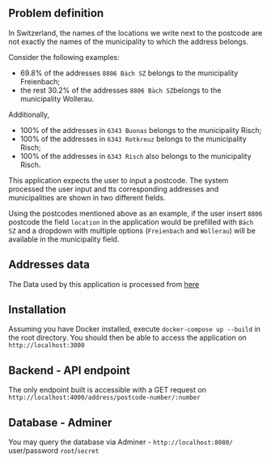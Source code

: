 ## Problem definition

In Switzerland, the names of the locations we write next to the postcode are not exactly the names of the municipality to which the address belongs.

Consider the following examples:

- 69.8% of the addresses `8806 Bäch SZ` belongs to the municipality Freienbach;
- the rest 30.2% of the addresses `8806 Bäch SZ`belongs to the municipality Wollerau.

Additionally,

- 100% of the addresses in `6343 Buonas` belongs to the municipality Risch;
- 100% of the addresses in `6343 Rotkreuz` belongs to the municipality Risch;
- 100% of the addresses in `6343 Risch` also belongs to the municipality Risch.

This application expects the user to input a postcode. The system processed the user input and tts corresponding addresses and municipalities are shown in two different fields.

Using the postcodes mentioned above as an example, if the user insert `8806` postcode the field `location` in the application would be prefilled with `Bäch SZ` and a dropdown with multiple options (`Freienbach` and `Wollerau`) will be available in the municipality field.

## Addresses data

The Data used by this application is processed from [here](https://www.bfs.admin.ch/bfsstatic/dam/assets/4242620/master)

## Installation

Assuming you have Docker installed, execute `docker-compose up --build` in the root directory. You should then be able to access the application on `http://localhost:3000`

## Backend - API endpoint

The only endpoint built is accessible with a GET request on `http://localhost:4000/address/postcode-number/:number`

## Database - Adminer

You may query the database via Adminer - `http://localhost:8080/` user/password `root`/`secret`
